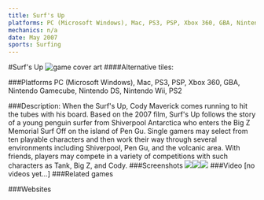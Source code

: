 ```yaml
---
title: Surf's Up
platforms: PC (Microsoft Windows), Mac, PS3, PSP, Xbox 360, GBA, Nintendo Gamecube, Nintendo DS, Nintendo Wii, PS2
mechanics: n/a
date: May 2007
sports: Surfing
---
```

#Surf's Up
![game cover art](//images.igdb.com/igdb/image/upload/t_cover_big/aejqlibddsyqd9zvcdjs.jpg "Logo Title Text 1")
####Alternative tiles:

###Platforms
PC (Microsoft Windows), Mac, PS3, PSP, Xbox 360, GBA, Nintendo Gamecube, Nintendo DS, Nintendo Wii, PS2

###Description:
When the Surf's Up, Cody Maverick comes running to hit the tubes with his board. Based on the 2007 film, Surf's Up follows the story of a young penguin surfer from Shiverpool Antarctica who enters the Big Z Memorial Surf Off on the island of Pen Gu. Single gamers may select from ten playable characters and then work their way through several environments including Shiverpool, Pen Gu, and the volcanic area. With friends, players may compete in a variety of competitions with such characters as Tank, Big Z, and Cody.
###Screenshots
<a target="_blank" rel="noopener noreferrer" href="//images.igdb.com/igdb/image/upload/t_cover_big/yrq47jkklkkfjolgs7n7.jpg"><img src="//images.igdb.com/igdb/image/upload/t_thumb/yrq47jkklkkfjolgs7n7.jpg"/></a><a target="_blank" rel="noopener noreferrer" href="//images.igdb.com/igdb/image/upload/t_cover_big/nhzd7ychvsipvtgk26fb.jpg"><img src="//images.igdb.com/igdb/image/upload/t_thumb/nhzd7ychvsipvtgk26fb.jpg"/></a><a target="_blank" rel="noopener noreferrer" href="//images.igdb.com/igdb/image/upload/t_cover_big/ltlpnn3ftoqyzjiuim5x.jpg"><img src="//images.igdb.com/igdb/image/upload/t_thumb/ltlpnn3ftoqyzjiuim5x.jpg"/></a>
###Video
[no videos yet...]
###Related games

###Websites

